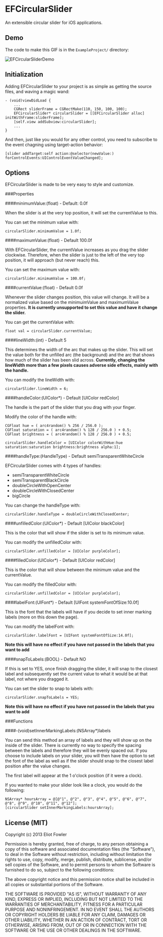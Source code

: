 EFCircularSlider
================

An extensible circular slider for iOS applications.

Demo
----

The code to make this GIF is in the `ExampleProject/` directory:


![EFCircularSliderDemo](http://i.imgur.com/cnWYkVz.gif)


Initialization
--------------

Adding EFCircularSlider to your project is as simple as getting the source files, and waving a magic wand:

``` objc
- (void)viewDidLoad {
	...
	CGRect sliderFrame = CGRectMake(110, 150, 100, 100);
    EFCircularSlider* circularSlider = [[EFCircularSlider alloc] initWithFrame:sliderFrame];
    [self.view addSubview:circularSlider];
    ...
}
```

And then, just like you would for any other control, you need to subscribe to the event chagning using target-action behavior:

```objc
[slider addTarget:self action:@selector(newValue:) forControlEvents:UIControlEventValueChanged];
```

Options
-------

EFCircularSlider is made to be very easy to style and customize.

###Properties

####minimumValue:(float) - Default: 0.0f

When the slider is at the very top position, it will set the currentValue to this. 

You can set the minimum value with:

```objc
circularSlider.minimumValue = 1.0f;
```

####maximumValue:(float) - Default 100.0f

With EFCircularSlider, the currentValue increases as you drag the slider clockwise. Therefore, when 
the slider is just to the left of the very top position, it will approach (but never reach) this. 

You can set the maximum value with:

```objc
circularSlider.minimumValue = 100.0f;
```

####currentValue:(float) - Default 0.0f

Whenever the slider changes position, this value will change. It will be a normalized value based on the minimuimValue and maximumValue properties. **It is currently unsupported to set this value and have it change the slider.**

You can get the currentValue with:

```objc
float val = circularSlider.currentValue;
```

####lineWidth:(int) - Default 5

This determines the width of the arc that makes up the slider. This will set the value both for the unfilled arc (the background) and the arc that shows how much of the slider has been slid across. **Currently, changing the lineWidth more than a few pixels causes adverse side effects, mainly with the handle.**

You can modify the lineWidth with:

```objc
circularSlider.lineWidth = 6;
```

####handleColor:(UIColor*) - Default [UIColor redColor]

The handle is the part of the slider that you drag with your finger.

Modify the color of the handle with:

```objc
CGFloat hue = ( arc4random() % 256 / 256.0 );
CGFloat saturation = ( arc4random() % 128 / 256.0 ) + 0.5;
CGFloat brightness = ( arc4random() % 128 / 256.0 ) + 0.5;

circularSlider.handleColor = [UIColor colorWithHue:hue saturation:saturation brightness:brightness alpha:1];
```

####handleType:(HandleType) - Default semiTransparentWhiteCircle

EFCircularSlider comes with 4 types of handles:

- semiTransparentWhiteCircle
- semiTransparentBlackCircle
- doubleCircleWithOpenCenter
- doubleCircleWithClosedCenter
- bigCircle

You can change the handleType with:

```objc
circularSlider.handleType = doubleCircleWithClosedCenter;
```

####unfilledColor:(UIColor*) - Default [UIColor blackColor]

This is the color that will show if the slider is set to its minimum value.

You can modify the unfilledColor with:

```objc
circularSlider.unfilledColor = [UIColor purpleColor];
```

####filledColor:(UIColor*) - Default [UIColor redColor]

This is the color that will show between the minimum value and the currentValue.

You can modify the filledColor with:

```objc
circularSlider.unfilledColor = [UIColor purpleColor];
```

####labelFont:(UIFont*) - Default [UIFont systemFontOfSize:10.0f]

This is the font that the labels will have if you decide to set inner marking labels (more on this down the page). 

You can modify the labelFont with:

```objc
circularSlider.labelFont = [UIFont systemFontOfSize:14.0f];
```

**Note this will have no effect if you have not passed in the labels that you want to add**

####snapToLabels:(BOOL) - Default NO

If this is set to YES, once finish dragging the slider, it will snap to the closest label and subsequently set the current value to what it would be at that label, not where you dragged it.

You can set the slider to snap to labels with:

```objc
circularSlider.snapToLabels = YES;
```

**Note this will have no effect if you have not passed in the labels that you want to add**

###Functions

####-(void)setInnerMarkingLabels:(NSArray*)labels

You can send this method an array of labels and they will show up on the inside of the slider. There is currently no way to specify the spacing between the labels and therefore they will be evenly spaced out. If you choose to include labels on your slider, you will then have the option to set the font of the label as well as if the slider should snap to the closest label position after the value changes.

The first label will appear at the 1 o'clock position (if it were a clock).

If you wanted to make your slider look like a clock, you would do the following:

```objc
NSArray* hoursArray = @[@"1", @"2", @"3", @"4", @"5", @"6", @"7", @"8", @"9", @"10", @"11", @"12"];
[circularSlider setInnerMarkingLabels:hoursArray];
``` 

License (MIT)
-------------

Copyright (c) 2013 Eliot Fowler

Permission is hereby granted, free of charge, to any person obtaining a copy of this software and associated documentation files (the "Software"), to deal in the Software without restriction, including without limitation the rights to use, copy, modify, merge, publish, distribute, sublicense, and/or sell copies of the Software, and to permit persons to whom the Software is furnished to do so, subject to the following conditions:

The above copyright notice and this permission notice shall be included in all copies or substantial portions of the Software.

THE SOFTWARE IS PROVIDED "AS IS", WITHOUT WARRANTY OF ANY KIND, EXPRESS OR IMPLIED, INCLUDING BUT NOT LIMITED TO THE WARRANTIES OF MERCHANTABILITY, FITNESS FOR A PARTICULAR PURPOSE AND NONINFRINGEMENT. IN NO EVENT SHALL THE AUTHORS OR COPYRIGHT HOLDERS BE LIABLE FOR ANY CLAIM, DAMAGES OR OTHER LIABILITY, WHETHER IN AN ACTION OF CONTRACT, TORT OR OTHERWISE, ARISING FROM, OUT OF OR IN CONNECTION WITH THE SOFTWARE OR THE USE OR OTHER DEALINGS IN THE SOFTWARE.